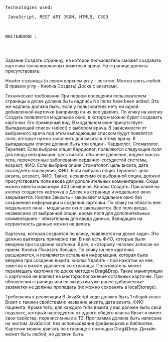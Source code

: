 <pre>
 <pre>Technologies used:</pre> JavaScript, REST API JSON, HTML5, CSS3
 <pre>WHITEBOARD :</pre>  
</pre> 
Задание
Создать страницу, на которой пользователь сможет создавать карточки запланированных визитов к врачу.
На странице должны присутствовать:

Header страницы (в левом верхнем углу - логотип. Можно взять любой. В правом углу - Кнопка Создать)
Доска с визитами.

Технические требования
При первом посещении пользователем страницы в доске должна быть надпись No items have been added. Эта же надпись должна быть, если у пользователя нету ни одной добавленной карточки (например он их все удалил).
По клику на кнопку Создать появляется модальное окно, в котором можно будет создавать карточки.
Его примерный вид:
В модальном окне присутствует:
Выпадающий список (select) с выбором врача. В зависимости от выбранного врача под этим выпадающим списком будут появлятся поля, которые нужно заполнить для визита к этому врачу.
В выпадающем списке должно быть три опции - Кардиолог, Стоматолог, Терапевт.
Если выбрана опция Кардиолог, появляются следующие поля для ввода информации: цель визита, обычное давление, индекс массы тела, перенесенные заболевания сердечно-сосудистой системы, возраст, ФИО.
Если выбрана опция Стоматолог: цель визита, дата последнего посещения, ФИО.
Если выбрана опция Терапевт: цель визита, возраст, ФИО.
Также, независимо от выбранной опции, должно присутствовать поле ввода для дополнительных комментариев. Сюда можно ввести максимум 400 символов.
Кнопка Создать. При клике на кнопку создается карточка в Доске на странице и модальное окно закрывается.
Кнопка Закрыть - закрывает модальное окно без сохранения информации и создания карточки. По клику на область вне модального окна - модальное окно закрывается.
Все поля ввода, независимо от выбранной опции, кроме поля для дополнительных комментариев - обязательны для ввода данных. Валидацию на корректность данных можно не делать.

Карточка, которая создается по клику, появляется на доске задач. Это должно выглядеть примерно так:
В ней есть
ФИО, которые были введены при создании карточки.
Врач, к которому человек записан на прием.
Кнопка Показать больше. По клику на нее карточка расширяется, и появляется остальная информация, которая была введена при создании визита.
кнопка Удалить - при нажатии на нее, заметка о визите удаляется со страницы.
Пользователь может перемещать карточки по доске методом Drag&Drop. Такие манипуляции с карточкой не влияют на месторасположение остальных карточек.
При обновлении страницы или ее закрытии уже ранее добавленные зазаметки не должны пропадать (их можно сохранять в localStorage).

Требования к реализации
В JavaScript коде должен быть 1 общий класс Визит с такими свойствами: название визита, дата визита, ФИО пациента.
Кроме того, для каждого типа визита у вас должен быть свой подкласс, который наследуется от одного общего класса Визит и имеет свои свойства, перечисленные в ТЗ.
Программа должна быть написана на чистом JavaScript, без использования фреймворков и библиотек.
Карточки можно двигать по странице с помощью Drag&Drop.
Дизайн может быть любой, но должен быть.
